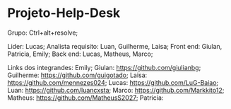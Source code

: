 # Projeto-Help-Desk

Grupo: 
     Ctrl+alt+resolve;

Lider:
     Lucas; 
Analista requisito:
        Luan, Guilherme, Laisa; 
Front end:
       Giulan, Patricia, Emily;
Back end:
       Lucas, Matheus, Marco;

Links dos integrandes:
     Emily;
     Giulan: 
          https://github.com/giulianbg;
     Guilherme: 
          https://github.com/guigotado;
     Laisa:
          https://github.com/mennezes024;
     Lucas: 
          https://github.com/LuG-Baiao;
     Luan: 
          https://github.com/luancxsta;
     Marco:
          https://github.com/Markkito12;
     Matheus: 
          https://github.com/MatheusS2027;
     Patricia: 
     
